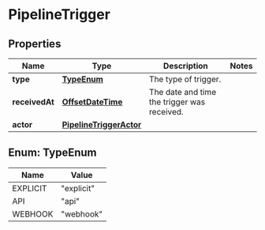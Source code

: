 

# PipelineTrigger

## Properties

Name | Type | Description | Notes
------------ | ------------- | ------------- | -------------
**type** | [**TypeEnum**](#TypeEnum) | The type of trigger. | 
**receivedAt** | [**OffsetDateTime**](OffsetDateTime.md) | The date and time the trigger was received. | 
**actor** | [**PipelineTriggerActor**](PipelineTriggerActor.md) |  | 



## Enum: TypeEnum

Name | Value
---- | -----
EXPLICIT | &quot;explicit&quot;
API | &quot;api&quot;
WEBHOOK | &quot;webhook&quot;



